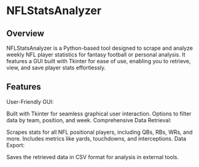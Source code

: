 # NFLStatsAnalyzer
## Overview
NFLStatsAnalyzer is a Python-based tool designed to scrape and analyze weekly NFL player statistics for fantasy football or personal analysis. It features a GUI built with Tkinter for ease of use, enabling you to retrieve, view, and save player stats effortlessly.

## Features
User-Friendly GUI:

Built with Tkinter for seamless graphical user interaction.
Options to filter data by team, position, and week.
Comprehensive Data Retrieval:

Scrapes stats for all NFL positional players, including QBs, RBs, WRs, and more.
Includes metrics like yards, touchdowns, and interceptions.
Data Export:

Saves the retrieved data in CSV format for analysis in external tools.
